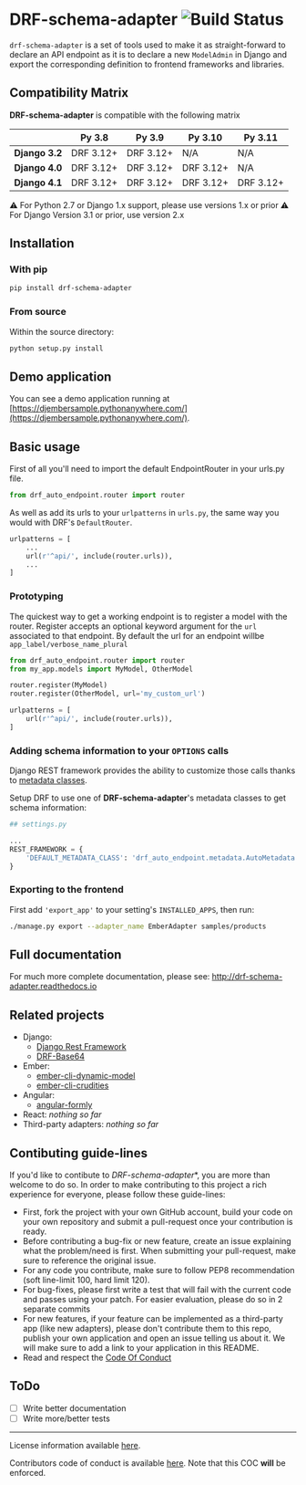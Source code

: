 # DRF-schema-adapter ![Build Status](https://github.com/drf-forms/drf-schema-adapter/actions/workflows/test.yml/badge.svg?branch=master)

`drf-schema-adapter` is a set of tools used to make it as straight-forward to declare an API endpoint
as it is to declare a new `ModelAdmin` in Django and export the corresponding definition to frontend
frameworks and libraries.

## Compatibility Matrix

**DRF-schema-adapter** is compatible with the following matrix

|                 | Py 3.8       | Py 3.9       | Py 3.10      | Py 3.11      |
| --------------- | ------------ | ------------ | ------------ | ------------ |
| **Django 3.2**  | DRF 3.12+    | DRF 3.12+    | N/A          | N/A          |
| **Django 4.0**  | DRF 3.12+    | DRF 3.12+    | DRF 3.12+    | N/A          |
| **Django 4.1**  | DRF 3.12+    | DRF 3.12+    | DRF 3.12+    | DRF 3.12+    |

:warning: For Python 2.7 or Django 1.x support, please use versions 1.x or prior
:warning: For Django Version 3.1 or prior, use version 2.x

## Installation

### With pip

```bash
pip install drf-schema-adapter
```

### From source

Within the source directory:

```bash
python setup.py install
```


## Demo application

You can see a demo application running at
[https://djembersample.pythonanywhere.com/](https://djembersample.pythonanywhere.com/).

## Basic usage

First of all you'll need to import the default EndpointRouter in your urls.py file.

```python
from drf_auto_endpoint.router import router
```

As well as add its urls to your `urlpatterns` in `urls.py`, the same way you would with DRF's
`DefaultRouter`.

```python
urlpatterns = [
    ...
    url(r'^api/', include(router.urls)),
    ...
]
```

### Prototyping

The quickest way to get a working endpoint is to register a model with the router. Register accepts
an optional keyword argument for the `url` associated to that endpoint. By default the url for an
endpoint willbe `app_label/verbose_name_plural`

```python
from drf_auto_endpoint.router import router
from my_app.models import MyModel, OtherModel

router.register(MyModel)
router.register(OtherModel, url='my_custom_url')

urlpatterns = [
    url(r'^api/', include(router.urls)),
]
```

### Adding schema information to your `OPTIONS` calls

Django REST framework provides the ability to customize those calls thanks to
[metadata classes](http://www.django-rest-framework.org/api-guide/metadata/).

Setup DRF to use one of **DRF-schema-adapter**'s metadata classes to get schema information:

```python
## settings.py

...
REST_FRAMEWORK = {
    'DEFAULT_METADATA_CLASS': 'drf_auto_endpoint.metadata.AutoMetadata',
}
```


### Exporting to the frontend

First add `'export_app'` to your setting's `INSTALLED_APPS`, then run:

```bash
./manage.py export --adapter_name EmberAdapter samples/products
```

## Full documentation

For much more complete documentation, please see: http://drf-schema-adapter.readthedocs.io

## Related projects

- Django:
  - [Django Rest Framework](http://www.django-rest-framework.org/)
  - [DRF-Base64](https://bitbucket.org/levit_scs/drf_base64)
- Ember:
  - [ember-cli-dynamic-model](https://bitbucket.org/levit_scs/ember-cli-dynamic-model)
  - [ember-cli-crudities](https://bitbucket.org/levit_scs/ember-cli-crudities)
- Angular:
  - [angular-formly](http://angular-formly.com/)
- React:
  _nothing so far_
- Third-party adapters:
  _nothing so far_

## Contibuting guide-lines

If you'd like to contibute to *DRF-schema-adapter**, you are more than welcome to do so. In order to
make contributing to this project a rich experience for everyone, please follow these guide-lines:

- First, fork the project with your own GitHub account, build your code on your own repository and
submit a pull-request once your contribution is ready.
- Before contributing a bug-fix or new feature, create an issue explaining what the problem/need is
first. When submitting your pull-request, make sure to reference the original issue.
- For any code you contribute, make sure to follow PEP8 recommendation (soft line-limit 100, hard
limit 120).
- For bug-fixes, please first write a test that will fail with the current code and passes using your
patch. For easier evaluation, please do so in 2 separate commits
- For new features, if your feature can be implemented as a third-party app (like new adapters), please
don't contribute them to this repo, publish your own application and open an issue telling us about it.
We will make sure to add a link to your application in this README.
- Read and respect the [Code Of Conduct](./COC.md)

## ToDo

- [ ] Write better documentation
- [ ] Write more/better tests

---

License information available [here](LICENSE.md).

Contributors code of conduct is available [here](COC.md). Note that this COC **will** be enforced.
